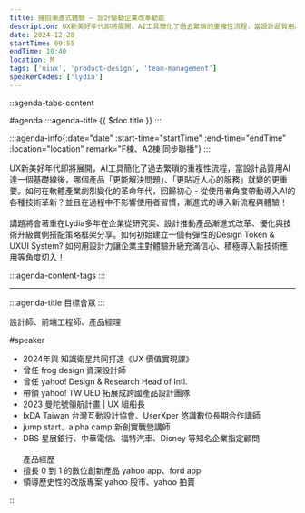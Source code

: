 ```yaml
---
title: 擁抱漸進式體驗 — 設計驅動企業改革動能
description: UX新美好年代即將展開，AI工具簡化了過去繁瑣的重複性流程，當設計品質用AI達一個基礎線後，哪個產品「更能解決問題」、「更貼近人心的服務」就變的更重要。如何在軟體產業劇烈變化的革命年代，回歸初心 - 從使用者角度帶動導入AI的各種技術革新？並且在過程中不影響使用者習慣，漸進式的導入新流程與體驗！講題將會著重在Lydia多年在企業從研究案、設計推動產品漸進式改革、優化與技術升級實例搭配策略框架分享。如何初始建立一個有彈性的Design Token & UXUI System? 如何用設計力讓企業主對體驗升級充滿信心、積極導入新技術應用等角度切入！
date: 2024-12-28
startTime: 09:55
endTime: 10:40
location: M
tags: ['uiux', 'product-design', 'team-management']
speakerCodes: ['lydia']
---
```


::agenda-tabs-content
<!--議程資訊-->
#agenda
:::agenda-title
{{ $doc.title }}
:::

:::agenda-info{:date="date" :start-time="startTime" :end-time="endTime" :location="location" remark="F棟、A2棟 同步聯播"}
:::

<!--議程資訊(內容)-->
UX新美好年代即將展開，AI工具簡化了過去繁瑣的重複性流程，當設計品質用AI達一個基礎線後，哪個產品「更能解決問題」、「更貼近人心的服務」就變的更重要。如何在軟體產業劇烈變化的革命年代，回歸初心 - 從使用者角度帶動導入AI的各種技術革新？並且在過程中不影響使用者習慣，漸進式的導入新流程與體驗！
<br><br>
講題將會著重在Lydia多年在企業從研究案、設計推動產品漸進式改革、優化與技術升級實例搭配策略框架分享。如何初始建立一個有彈性的Design Token & UXUI System? 如何用設計力讓企業主對體驗升級充滿信心、積極導入新技術應用等角度切入！

:::agenda-content-tags
:::

---

:::agenda-title
目標會眾
:::

<!--目標會眾(內容)-->
設計師、前端工程師、產品經理

<!--講者介紹-->
#speaker
<!--講者介紹(內容)-->
- 2024年與 知識衛星共同打造《UX 價值實現課》
- 曾任 frog design 資深設計師
- 曾任 yahoo! Design & Research Head of Intl.
- 帶領 yahoo! TW UED 拓展成跨國產品設計團隊
- 2023 曼陀號領航計畫 | UX 組船長
- IxDA Taiwan 台灣互動設計協會、UserXper 悠識數位長期合作講師
- jump start、alpha camp 新創實戰營講師
- DBS 星展銀行、中華電信、福特汽車、Disney 等知名企業指定顧問
<br><br>
產品經歷
- 擅長 0 到 1 的數位創新產品 yahoo app、ford app
- 領導歷史性的改版專案 yahoo 股市、yahoo 拍賣

::
